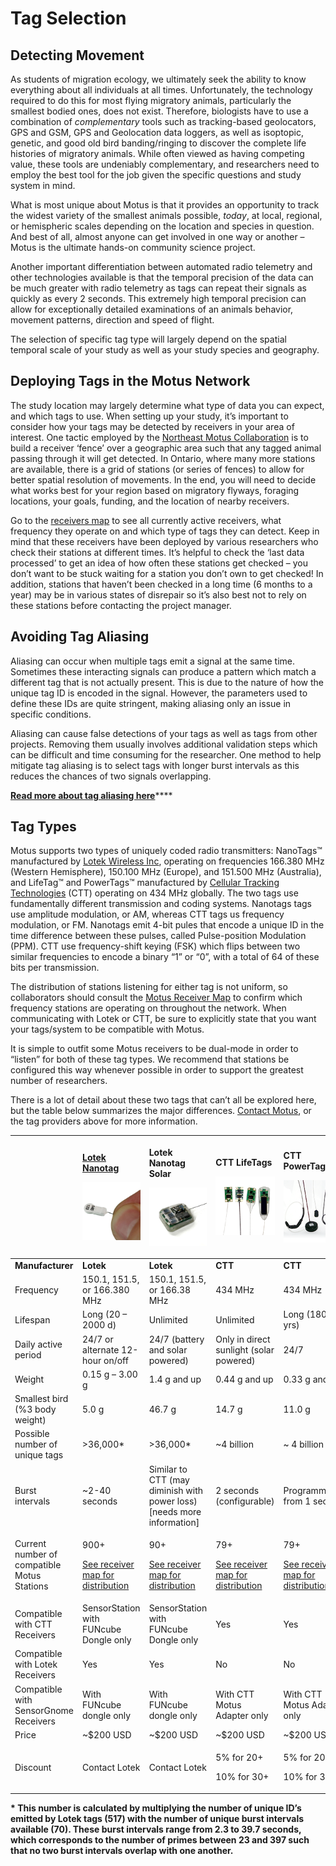 # Tag Selection

## Detecting Movement

As students of migration ecology, we ultimately seek the ability to know everything about all individuals at all times. Unfortunately, the technology required to do this for most flying migratory animals, particularly the smallest bodied ones, does not exist. Therefore, biologists have to use a combination of _complementary_ tools such as tracking-based geolocators, GPS and GSM, GPS and Geolocation data loggers, as well as isoptopic, genetic, and good old bird banding/ringing to discover the complete life histories of migratory animals. While often viewed as having competing value, these tools are undeniably complementary, and researchers need to employ the best tool for the job given the specific questions and study system in mind.

What is most unique about Motus is that it provides an opportunity to track the widest variety of the smallest animals possible, _today_, at local, regional, or hemispheric scales depending on the location and species in question. And best of all, almost anyone can get involved in one way or another – Motus is the ultimate hands-on community science project.

Another important differentiation between automated radio telemetry and other technologies available is that the temporal precision of the data can be much greater with radio telemetry as tags can repeat their signals as quickly as every 2 seconds. This extremely high temporal precision can allow for exceptionally detailed examinations of an animals behavior, movement patterns, direction and speed of flight.

The selection of specific tag type will largely depend on the spatial temporal scale of your study as well as your study species and geography.

## Deploying Tags in the Motus Network

The study location may largely determine what type of data you can expect, and which tags to use. When setting up your study, it’s important to consider how your tags may be detected by receivers in your area of interest. One tactic employed by the [Northeast Motus Collaboration](https://www.northeastmotus.com/) is to build a receiver ‘fence’ over a geographic area such that any tagged animal passing through it will get detected. In Ontario, where many more stations are available, there is a grid of stations \(or series of fences\) to allow for better spatial resolution of movements. In the end, you will need to decide what works best for your region based on migratory flyways, foraging locations, your goals, funding, and the location of nearby receivers.

Go to the [receivers map](https://motus.org/data/receiversMap) to see all currently active receivers, what frequency they operate on and which type of tags they can detect. Keep in mind that these receivers have been deployed by various researchers who check their stations at different times. It’s helpful to check the ‘last data processed’ to get an idea of how often these stations get checked – you don’t want to be stuck waiting for a station you don’t own to get checked! In addition, stations that haven’t been checked in a long time \(6 months to a year\) may be in various states of disrepair so it’s also best not to rely on these stations before contacting the project manager.

## Avoiding Tag Aliasing

Aliasing can occur when multiple tags emit a signal at the same time. Sometimes these interacting signals can produce a pattern which match a different tag that is not actually present. This is due to the nature of how the unique tag ID is encoded in the signal. However, the parameters used to define these IDs are quite stringent, making aliasing only an issue in specific conditions.

Aliasing can cause false detections of your tags as well as tags from other projects. Removing them usually involves additional validation steps which can be difficult and time consuming for the researcher. One method to help mitigate tag aliasing is to select tags with longer burst intervals as this reduces the chances of two signals overlapping.

[**Read more about tag aliasing here**](tag-aliasing.md#how-to-avoid-tag-aliasing-1)\*\*\*\*

## Tag Types

Motus supports two types of uniquely coded radio transmitters: NanoTags™ manufactured by [Lotek Wireless Inc](http://lotek.com/), operating on frequencies 166.380 MHz \(Western Hemisphere\), 150.100 MHz \(Europe\), and 151.500 MHz \(Australia\), and LifeTag™ and PowerTags™ manufactured by [Cellular Tracking Technologies](http://www.celltracktech.com/) \(CTT\) operating on 434 MHz globally. The two tags use fundamentally different transmission and coding systems. Nanotags tags use amplitude modulation, or AM, whereas CTT tags us frequency modulation, or FM. Nanotags emit 4-bit pules that encode a unique ID in the time difference between these pulses, called Pulse-position Modulation \(PPM\). CTT use frequency-shift keying \(FSK\) which flips between two similar frequencies to encode a binary “1” or “0”, with a total of 64 of these bits per transmission.

The distribution of stations listening for either tag is not uniform, so collaborators should consult the [Motus Receiver Map](https://motus.org/data/receiversMap/) to confirm which frequency stations are operating on throughout the network. When communicating with Lotek or CTT, be sure to explicitly state that you want your tags/system to be compatible with Motus.

It is simple to outfit some Motus receivers to be dual-mode in order to “listen” for both of these tag types. We recommend that stations be configured this way whenever possible in order to support the greatest number of researchers.

There is a lot of detail about these two tags that can’t all be explored here, but the table below summarizes the major differences. [Contact Motus](https://motus.org/contact), or the tag providers above for more information.

<table>
  <thead>
    <tr>
      <th style="text-align:left"></th>
      <th style="text-align:left">
        <p><a href="https://www.lotek.com/products/nanotags/"><b>Lotek Nanotag</b></a>
        </p>
        <p>
          <img src=".gitbook/assets/lotek-nanotag.jpg" alt="Lotek Nanotag" />
        </p>
      </th>
      <th style="text-align:left">
        <p><b>Lotek Nanotag Solar</b>
        </p>
        <p>
          <img src=".gitbook/assets/lotek-nanotag-solar.jpg" alt="Lotek Nanotag Solar"
          />
        </p>
      </th>
      <th style="text-align:left">
        <p><b>CTT LifeTags</b>
        </p>
        <p>
          <img src=".gitbook/assets/ctt-lifetag.png" alt="CTT LifeTags" />
        </p>
      </th>
      <th style="text-align:left">
        <p><b>CTT PowerTags</b>
        </p>
        <p>
          <img src=".gitbook/assets/ctt-powertag.png" alt="CTT PowerTags" />
        </p>
      </th>
    </tr>
  </thead>
  <tbody>
    <tr>
      <td style="text-align:left"><b>Manufacturer</b>
      </td>
      <td style="text-align:left"><b>Lotek</b>
      </td>
      <td style="text-align:left"><b>Lotek</b>
      </td>
      <td style="text-align:left"><b>CTT</b>
      </td>
      <td style="text-align:left"><b>CTT</b>
      </td>
    </tr>
    <tr>
      <td style="text-align:left">Frequency</td>
      <td style="text-align:left">150.1, 151.5, or 166.380 MHz</td>
      <td style="text-align:left">150.1, 151.5, or 166.38 MHz</td>
      <td style="text-align:left">434 MHz</td>
      <td style="text-align:left">434 MHz</td>
    </tr>
    <tr>
      <td style="text-align:left">Lifespan</td>
      <td style="text-align:left">Long (20 &#x2013; 2000 d)</td>
      <td style="text-align:left">Unlimited</td>
      <td style="text-align:left">Unlimited</td>
      <td style="text-align:left">Long (180 d to yrs)</td>
    </tr>
    <tr>
      <td style="text-align:left">Daily active period</td>
      <td style="text-align:left">24/7 or alternate 12-hour on/off</td>
      <td style="text-align:left">24/7 (battery and solar powered)</td>
      <td style="text-align:left">Only in direct sunlight (solar powered)</td>
      <td style="text-align:left">24/7</td>
    </tr>
    <tr>
      <td style="text-align:left">Weight</td>
      <td style="text-align:left">0.15 g &#x2013; 3.00 g</td>
      <td style="text-align:left">1.4 g and up</td>
      <td style="text-align:left">0.44 g and up</td>
      <td style="text-align:left">0.33 g and up</td>
    </tr>
    <tr>
      <td style="text-align:left">Smallest bird (%3 body weight)</td>
      <td style="text-align:left">5.0 g</td>
      <td style="text-align:left">46.7 g</td>
      <td style="text-align:left">14.7 g</td>
      <td style="text-align:left">11.0 g</td>
    </tr>
    <tr>
      <td style="text-align:left">Possible number of unique tags</td>
      <td style="text-align:left">&gt;36,000*</td>
      <td style="text-align:left">&gt;36,000*</td>
      <td style="text-align:left">~4 billion</td>
      <td style="text-align:left">~ 4 billion</td>
    </tr>
    <tr>
      <td style="text-align:left">Burst intervals</td>
      <td style="text-align:left">~2-40 seconds</td>
      <td style="text-align:left">Similar to CTT (may diminish with power loss) [needs more information]</td>
      <td
      style="text-align:left">2 seconds (configurable)</td>
        <td style="text-align:left">Programmable: from 1 sec up</td>
    </tr>
    <tr>
      <td style="text-align:left">Current number of compatible Motus Stations</td>
      <td style="text-align:left">
        <p>900+</p>
        <p><a href="https://motus.org/data/receiversMap/">See receiver map for distribution</a>
        </p>
      </td>
      <td style="text-align:left">
        <p>90+</p>
        <p><a href="https://motus.org/data/receiversMap/">See receiver map for distribution</a>
        </p>
      </td>
      <td style="text-align:left">
        <p>79+</p>
        <p><a href="https://motus.org/data/receiversMap/">See receiver map for distribution</a>
        </p>
      </td>
      <td style="text-align:left">
        <p>79+</p>
        <p><a href="https://motus.org/data/receiversMap/">See receiver map for distribution</a>
        </p>
      </td>
    </tr>
    <tr>
      <td style="text-align:left">Compatible with CTT Receivers</td>
      <td style="text-align:left">SensorStation with FUNcube Dongle only</td>
      <td style="text-align:left">SensorStation with FUNcube Dongle only</td>
      <td style="text-align:left">Yes</td>
      <td style="text-align:left">Yes</td>
    </tr>
    <tr>
      <td style="text-align:left">Compatible with Lotek Receivers</td>
      <td style="text-align:left">Yes</td>
      <td style="text-align:left">Yes</td>
      <td style="text-align:left">No</td>
      <td style="text-align:left">No</td>
    </tr>
    <tr>
      <td style="text-align:left">Compatible with SensorGnome Receivers</td>
      <td style="text-align:left">With FUNcube dongle only</td>
      <td style="text-align:left">With FUNcube dongle only</td>
      <td style="text-align:left">With CTT Motus Adapter only</td>
      <td style="text-align:left">With CTT Motus Adapter only</td>
    </tr>
    <tr>
      <td style="text-align:left">Price</td>
      <td style="text-align:left">~$200 USD</td>
      <td style="text-align:left">~$200 USD</td>
      <td style="text-align:left">~$200 USD</td>
      <td style="text-align:left">~$200 USD</td>
    </tr>
    <tr>
      <td style="text-align:left">Discount</td>
      <td style="text-align:left">Contact Lotek</td>
      <td style="text-align:left">Contact Lotek</td>
      <td style="text-align:left">
        <p>5% for 20+</p>
        <p>10% for 30+</p>
      </td>
      <td style="text-align:left">
        <p>5% for 20+</p>
        <p>10% for 30+</p>
      </td>
    </tr>
  </tbody>
</table>

**\* This number is calculated by multiplying the number of unique ID’s emitted by Lotek tags \(517\) with the number of unique burst intervals available \(70\). These burst intervals range from 2.3 to 39.7 seconds, which corresponds to the number of primes between 23 and 397 such that no two burst intervals overlap with one another.**

